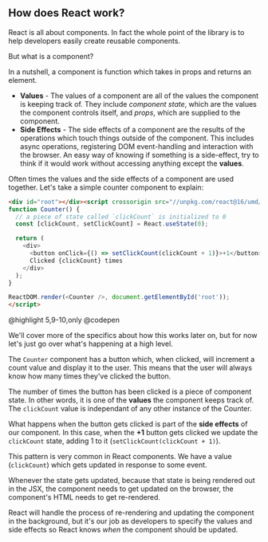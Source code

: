 ## How does React work?

React is all about components. In fact the whole point of the library is to help developers easily create reusable components.

But what is a component?

In a nutshell, a component is function which takes in props and returns an element.

- **Values** - The values of a component are all of the values the component is keeping track of. They include _component state_, which are the values the component controls itself, and _props_, which are supplied to the component.
- **Side Effects** - The side effects of a component are the results of the operations which touch things outside of the component. This includes async operations, registering DOM event-handling and interaction with the browser. An easy way of knowing if something is a side-effect, try to think if it would work without accessing anything except the **values**.

Often times the values and the side effects of a component are used together. Let's take a simple counter component to explain:

```html
<div id="root"></div><script crossorigin src="//unpkg.com/react@16/umd/react.development.js"></script><script crossorigin src="//unpkg.com/react-dom@16/umd/react-dom.development.js"></script><script type="jsx">
function Counter() {
  // a piece of state called `clickCount` is initialized to 0
  const [clickCount, setClickCount] = React.useState(0);

  return (
    <div>
      <button onClick={() => setClickCount(clickCount + 1)}>+1</button>
      Clicked {clickCount} times
    </div>
  );
}

ReactDOM.render(<Counter />, document.getElementById('root'));
</script>
```
@highlight 5,9-10,only
@codepen

We'll cover more of the specifics about how this works later on, but for now let's just go over what's happening at a high level.

The `Counter` component has a button which, when clicked, will increment a count value and display it to the user. This means that the user will always know how many times they've clicked the button.

The number of times the button has been clicked is a piece of component state. In other words, it is one of the **values** the component keeps track of. The `clickCount` value is independant of any other instance of the Counter.

What happens when the button gets clicked is part of the **side effects** of our component. In this case, when the **+1** button gets clicked we update the `clickCount` state, adding 1 to it (`setClickCount(clickCount + 1)`).

This pattern is very common in React components. We have a value (`clickCount`) which gets updated in response to some event.

Whenever the state gets updated, because that state is being rendered out in the JSX, the component needs to get updated on the browser, the component's HTML needs to get re-rendered.

React will handle the process of re-rendering and updating the component in the background, but it's our job as developers to specify the values and side effects so React knows _when_ the component should be updated.
